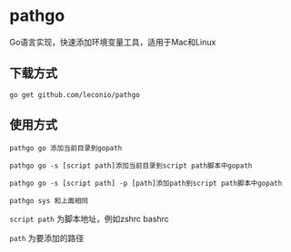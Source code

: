 # pathgo
Go语言实现，快速添加环境变量工具，适用于Mac和Linux

## 下载方式
```
go get github.com/leconio/pathgo
```

## 使用方式
```
pathgo go 添加当前目录到gopath

pathgo go -s [script path]添加当前目录到script path脚本中gopath

pathgo go -s [script path] -p [path]添加path到script path脚本中gopath

pathgo sys 和上面相同
```

`script path` 为脚本地址，例如zshrc bashrc

`path` 为要添加的路径
